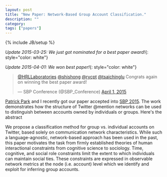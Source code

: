 ```yaml
---
layout: post
title: "New Paper: Network-Based Group Account Classification."
description: ""
category:
tags: ["papers"]
---
```

{% include JB/setup %}

*Update 2015-03-25: We just got nominated for a best paper award!*{: style="color: white"}

*Update 2015-04-01: We won best paper!*{: style="color: white"}

<blockquote class="twitter-tweet" lang="en"><p><a href="https://twitter.com/HRLLaboratories">@HRLLaboratories</a> <a href="https://twitter.com/shishong">@shishong</a> <a href="https://twitter.com/rycpt">@rycpt</a> <a href="https://twitter.com/tsaichinglu">@tsaichinglu</a> Congrats again on winning the best paper award!</p>&mdash; SBP Conference (@SBP_Conference) <a href="https://twitter.com/SBP_Conference/status/583384040390152192">April 1, 2015</a></blockquote>
<script async src="//platform.twitter.com/widgets.js" charset="utf-8"></script>

[Patrick Park](https://twitter.com/shishong) and I recently got our paper accepted into [SBP 2015](http://sbp-conference.org/). The work demonstrates how the structure of Twitter @mention networks can be used to distinguish between accounts owned by individuals or groups. Here's the abstract

We propose a classification method for group vs. individual accounts on Twitter, based solely on communication network characteristics. While such a language-agnostic, network-based approach has been used in the past, this paper motivates the task from firmly established theories of human interactional constraints from cognitive science to sociology. Time, cognitive, and social role constraints limit the extent to which individuals can maintain social ties. These constraints are expressed in observable network metrics at the node (i.e. account) level which we identify and exploit for inferring group accounts.
